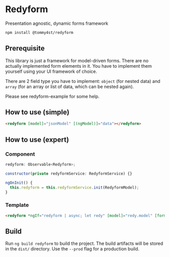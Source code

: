 # Redyform

Presentation agnostic, dynamic forms framework

```sh
npm install @tommy4st/redyform
```

## Prerequisite

This library is just a framework for model-driven forms. There are no actually implemented form elements in it. You have to implement them yourself using your UI framework of choice.

There are 2 field type you have to implement: `object` (for nested data) and `array` (for an array or list of data, which can be nested again).

Please see redyform-example for some help.

## How to use (simple)

```html
<redyform [model]="jsonModel" [(ngModel)]="data"></redyform>
```


## How to use (expert)

### Component
```js
redyform: Observable<Redyform>;

constructor(private redyformService: RedyformService) {}

ngOnInit() {
  this.redyform = this.redyformService.init(RedyformModel);
}
```

### Template
```html
<redyform *ngIf="redyform | async; let redy" [model]="redy.model" [form]="redy.form"></redyform>
```

## Build

Run `ng build redyform` to build the project. The build artifacts will be stored in the `dist/` directory. Use the `--prod` flag for a production build.